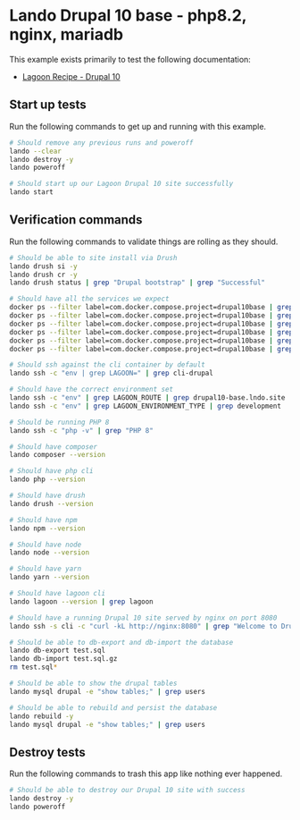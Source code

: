 Lando Drupal 10 base - php8.2, nginx, mariadb
=============================================

This example exists primarily to test the following documentation:

* [Lagoon Recipe - Drupal 10](https://docs.lando.dev/config/lagoon.html)

Start up tests
--------------

Run the following commands to get up and running with this example.

```bash
# Should remove any previous runs and poweroff
lando --clear
lando destroy -y
lando poweroff

# Should start up our Lagoon Drupal 10 site successfully
lando start
```

Verification commands
---------------------

Run the following commands to validate things are rolling as they should.

```bash
# Should be able to site install via Drush
lando drush si -y
lando drush cr -y
lando drush status | grep "Drupal bootstrap" | grep "Successful"

# Should have all the services we expect
docker ps --filter label=com.docker.compose.project=drupal10base | grep Up | grep drupal10base_nginx_1
docker ps --filter label=com.docker.compose.project=drupal10base | grep Up | grep drupal10base_mariadb_1
docker ps --filter label=com.docker.compose.project=drupal10base | grep Up | grep drupal10base_mailhog_1
docker ps --filter label=com.docker.compose.project=drupal10base | grep Up | grep drupal10base_php_1
docker ps --filter label=com.docker.compose.project=drupal10base | grep Up | grep drupal10base_cli_1
docker ps --filter label=com.docker.compose.project=drupal10base | grep Up | grep drupal10base_lagooncli_1

# Should ssh against the cli container by default
lando ssh -c "env | grep LAGOON=" | grep cli-drupal

# Should have the correct environment set
lando ssh -c "env" | grep LAGOON_ROUTE | grep drupal10-base.lndo.site
lando ssh -c "env" | grep LAGOON_ENVIRONMENT_TYPE | grep development

# Should be running PHP 8
lando ssh -c "php -v" | grep "PHP 8"

# Should have composer
lando composer --version

# Should have php cli
lando php --version

# Should have drush
lando drush --version

# Should have npm
lando npm --version

# Should have node
lando node --version

# Should have yarn
lando yarn --version

# Should have lagoon cli
lando lagoon --version | grep lagoon

# Should have a running Drupal 10 site served by nginx on port 8080
lando ssh -s cli -c "curl -kL http://nginx:8080" | grep "Welcome to Drush Site-Install"

# Should be able to db-export and db-import the database
lando db-export test.sql
lando db-import test.sql.gz
rm test.sql*

# Should be able to show the drupal tables
lando mysql drupal -e "show tables;" | grep users

# Should be able to rebuild and persist the database
lando rebuild -y
lando mysql drupal -e "show tables;" | grep users
```

Destroy tests
-------------

Run the following commands to trash this app like nothing ever happened.

```bash
# Should be able to destroy our Drupal 10 site with success
lando destroy -y
lando poweroff
```
